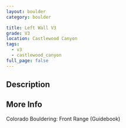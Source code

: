 ```yaml
---
layout: boulder
category: boulder

title: Left Wall V3
grade: V3
location: Castlewood Canyon
tags:
  - v3
  - castlewood_canyon
full_page: false
---
```


## Description


## More Info
Colorado Bouldering: Front Range (Guidebook)
